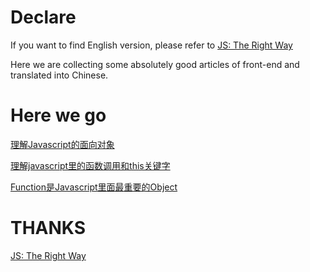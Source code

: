 # Declare

If you want to find English version, please refer to [JS: The Right Way](http://jstherightway.org/)

Here we are collecting some absolutely good articles of front-end and translated into Chinese.

# Here we go
<a href="http://gyf1.com/blog/2015/05/31/understanding-javascript-oop/" target="_blank">理解Javascript的面向对象</a>

<a href="http://gyf1.com/blog/2015/04/01/understanding-javascript-function-invocation-and-%E2%80%9Cthis%E2%80%9D/" target="_blank">理解javascript里的函数调用和this关键字</a>

<a href="http://gyf1.com/blog/2015/05/28/functions-are-first-class-objects-in-javascript/" target="_blank">Function是Javascript里面最重要的Object</a>




# THANKS
[JS: The Right Way](http://jstherightway.org/)
